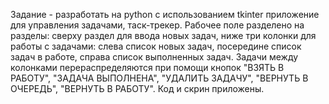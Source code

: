 Задание - разработать на python с использованием tkinter приложение для управления задачами, таск-трекер.
Рабочее поле разделено на разделы: сверху раздел для ввода новых задач, ниже три колонки для работы с задачами: слева список новых задач, посередине список задач в работе, справа список выполненных задач.
Задачи между колонками перераспределяются при помощи кнопок "ВЗЯТЬ В РАБОТУ", "ЗАДАЧА ВЫПОЛНЕНА", "УДАЛИТЬ ЗАДАЧУ", "ВЕРНУТЬ В ОЧЕРЕДЬ", "ВЕРНУТЬ В РАБОТУ".
Код и скрин приложены.
